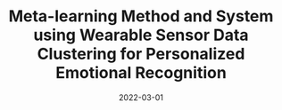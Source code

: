 ---
title: "Meta-learning Method and System using Wearable Sensor Data Clustering for Personalized Emotional Recognition"
date: 2022-03-01
type: patent
authors:
  - Uichin Lee
  - Woohyeok Choi
  - Joonyoung Park
  - Minhyeong Kim
publisher: "South Korea Patent, 10-2022-0034519 (Appl.)"
abbrev: 
volume: 
issue: 
pages: 
doi: 
url: 
---